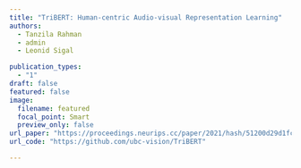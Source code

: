 ```yaml
---
title: "TriBERT: Human-centric Audio-visual Representation Learning"
authors:
  - Tanzila Rahman
  - admin
  - Leonid Sigal

publication_types:
  - "1"
draft: false
featured: false
image:
  filename: featured
  focal_point: Smart
  preview_only: false
url_paper: "https://proceedings.neurips.cc/paper/2021/hash/51200d29d1fc15f5a71c1dab4bb54f7c-Abstract.html"
url_code: "https://github.com/ubc-vision/TriBERT"

---
```


